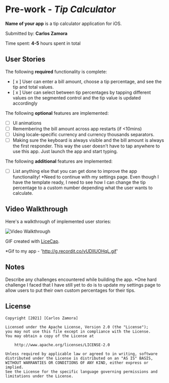# Pre-work - *Tip Calculator*

**Name of your app** is a tip calculator application for iOS.

Submitted by: **Carlos Zamora**

Time spent: **4-5** hours spent in total

## User Stories

The following **required** functionality is complete:

* [ x ] User can enter a bill amount, choose a tip percentage, and see the tip and total values.
* [ x ] User can select between tip percentages by tapping different values on the segmented control and the tip value is updated accordingly

The following **optional** features are implemented:

* [ ] UI animations
* [ ] Remembering the bill amount across app restarts (if <10mins)
* [ ] Using locale-specific currency and currency thousands separators.
* [ ] Making sure the keyboard is always visible and the bill amount is always the first responder. This way the user doesn't have to tap anywhere to use this app. Just launch the app and start typing.

The following **additional** features are implemented:

- [ ] List anything else that you can get done to improve the app functionality!
*Need to continue with my settings page. Even though I have the template ready, I need to see how I can change the tip percentage to a custom number depending what the user wants to calculate.

## Video Walkthrough

Here's a walkthrough of implemented user stories:

<img src='http://g.recordit.co/vUDIlUOHqL.gif' title='Video Walkthrough' width='' alt='Video Walkthrough' />

GIF created with [LiceCap](http://www.cockos.com/licecap/).

*Gif to my app - 'http://g.recordit.co/vUDIlUOHqL.gif'

## Notes

Describe any challenges encountered while building the app.
*One hard challenge I faced that I have still yet to do is to update my settings page to allow users to put their own custom percentages for their tips.

## License

    Copyright [2021] [Carlos Zamora]

    Licensed under the Apache License, Version 2.0 (the "License");
    you may not use this file except in compliance with the License.
    You may obtain a copy of the License at

        http://www.apache.org/licenses/LICENSE-2.0

    Unless required by applicable law or agreed to in writing, software
    distributed under the License is distributed on an "AS IS" BASIS,
    WITHOUT WARRANTIES OR CONDITIONS OF ANY KIND, either express or implied.
    See the License for the specific language governing permissions and
    limitations under the License.
